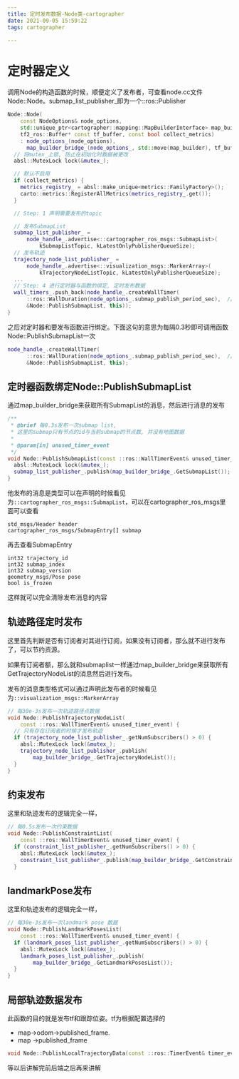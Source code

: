 ```yaml
---
title: 定时发布数据-Node类-cartographer
date: 2021-09-05 15:59:22
tags: cartographer

---
```


# 定时器定义

调用Node的构造函数的时候，顺便定义了发布者，可查看node.cc文件Node::Node。submap_list_publisher_即为一个::ros::Publisher

```c++
Node::Node(
    const NodeOptions& node_options,
    std::unique_ptr<cartographer::mapping::MapBuilderInterface> map_builder,
    tf2_ros::Buffer* const tf_buffer, const bool collect_metrics)
    : node_options_(node_options),
      map_builder_bridge_(node_options_, std::move(map_builder), tf_buffer) {
  // 将mutex_上锁, 防止在初始化时数据被更改
  absl::MutexLock lock(&mutex_);

  // 默认不启用
  if (collect_metrics) {
    metrics_registry_ = absl::make_unique<metrics::FamilyFactory>();
    carto::metrics::RegisterAllMetrics(metrics_registry_.get());
  }

  // Step: 1 声明需要发布的topic

  // 发布SubmapList
  submap_list_publisher_ =
      node_handle_.advertise<::cartographer_ros_msgs::SubmapList>(
          kSubmapListTopic, kLatestOnlyPublisherQueueSize);
  // 发布轨迹
  trajectory_node_list_publisher_ =
      node_handle_.advertise<::visualization_msgs::MarkerArray>(
          kTrajectoryNodeListTopic, kLatestOnlyPublisherQueueSize);
  ...
  // Step: 4 进行定时器与函数的绑定, 定时发布数据
  wall_timers_.push_back(node_handle_.createWallTimer(
      ::ros::WallDuration(node_options_.submap_publish_period_sec),  // 0.3s
      &Node::PublishSubmapList, this));
}
```

之后对定时器和要发布函数进行绑定。下面这句的意思为每隔0.3秒即可调用函数Node::PublishSubmapList一次

```c++
node_handle_.createWallTimer(
      ::ros::WallDuration(node_options_.submap_publish_period_sec),  // 0.3s
      &Node::PublishSubmapList, this);
```

## 定时器函数绑定Node::PublishSubmapList

通过map_builder_bridge来获取所有SubmapList的消息，然后进行消息的发布

```c++
/**
 * @brief 每0.3s发布一次submap list,
 * 这里的submap只有节点的id与当前submap的节点数, 并没有地图数据
 *
 * @param[in] unused_timer_event
 */
void Node::PublishSubmapList(const ::ros::WallTimerEvent& unused_timer_event) {
  absl::MutexLock lock(&mutex_);
  submap_list_publisher_.publish(map_builder_bridge_.GetSubmapList());
}
```

他发布的消息是类型可以在声明的时候看见为`::cartographer_ros_msgs::SubmapList`，可以在cartographer_ros_msgs里面可以查看

```
std_msgs/Header header
cartographer_ros_msgs/SubmapEntry[] submap
```

再去查看SubmapEntry

```
int32 trajectory_id
int32 submap_index
int32 submap_version
geometry_msgs/Pose pose
bool is_frozen
```

这样就可以完全清除发布消息的内容

## 轨迹路径定时发布

这里首先判断是否有订阅者对其进行订阅，如果没有订阅者，那么就不进行发布了，可以节约资源。

如果有订阅者额，那么就和submaplist一样通过map_builder_bridge来获取所有GetTrajectoryNodeList的消息然后进行发布。

发布的消息类型格式可以通过声明此发布者的时候看见为`::visualization_msgs::MarkerArray`

```c++
// 每30e-3s发布一次轨迹路径点数据
void Node::PublishTrajectoryNodeList(
    const ::ros::WallTimerEvent& unused_timer_event) {
  // 只有存在订阅者的时候才发布轨迹
  if (trajectory_node_list_publisher_.getNumSubscribers() > 0) {
    absl::MutexLock lock(&mutex_);
    trajectory_node_list_publisher_.publish(
        map_builder_bridge_.GetTrajectoryNodeList());
  }
}
```

## 约束发布

这里和轨迹发布的逻辑完全一样，

```c++
// 每0.5s发布一次约束数据
void Node::PublishConstraintList(
    const ::ros::WallTimerEvent& unused_timer_event) {
  if (constraint_list_publisher_.getNumSubscribers() > 0) {
    absl::MutexLock lock(&mutex_);
    constraint_list_publisher_.publish(map_builder_bridge_.GetConstraintList());
  }
```

## landmarkPose发布

这里和轨迹发布的逻辑完全一样，

```c++
// 每30e-3s发布一次landmark pose 数据
void Node::PublishLandmarkPosesList(
    const ::ros::WallTimerEvent& unused_timer_event) {
  if (landmark_poses_list_publisher_.getNumSubscribers() > 0) {
    absl::MutexLock lock(&mutex_);
    landmark_poses_list_publisher_.publish(
        map_builder_bridge_.GetLandmarkPosesList());
  }
}
```

## 局部轨迹数据发布

此函数的目的就是发布tf和跟踪位姿。tf为根据配置选择的

- map->odom->published_frame.
- map ->published_frame

```c++
void Node::PublishLocalTrajectoryData(const ::ros::TimerEvent& timer_event)
```

等以后讲解完前后端之后再来讲解

